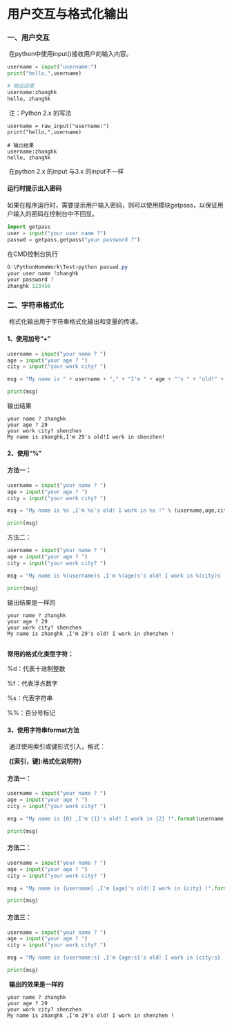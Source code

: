 # 用户交互与格式化输出

### 一、用户交互

​	在python中使用input()接收用户的输入内容。

```python
username = input("username:")
print("hello,",username)

# 输出结果
username:zhanghk
hello, zhanghk
```

​	注：Python 2.x 的写法

```
username = raw_input("username:")
print("hello,",username)

# 输出结果
username:zhanghk
hello, zhanghk
```

​	在python 2.x 的input 与3.x 的input不一样

#### 运行时提示出入密码

​	如果在程序运行时，需要提示用户输入密码，则可以使用模块getpass，以保证用户输入的密码在控制台中不回显。

```python
import getpass
user = input("your user name ?")
passwd = getpass.getpass("your password ?")
```

在CMD控制台执行

```powershell
G:\PythonHomeWork\Test>python passwd.py
your user name ?zhanghk
your password ?
zhanghk 123456
```



### 二、字符串格式化

​	格式化输出用于字符串格式化输出和变量的传递。

#### 1、使用加号“+”

```python
username = input("your name ? ")
age = input("your age ? ")
city = input("your work city? ")

msg = "My name is " + username + "," + "I'm " + age + "'s " + "old!" + "I work in " + city + "!"

print(msg)
```

输出结果

```
your name ? zhanghk
your age ? 29
your work city? shenzhen
My name is zhanghk,I'm 29's old!I work in shenzhen!
```

#### 2、使用“%”

#### 方法一：

```python
username = input("your name ? ")
age = input("your age ? ")
city = input("your work city? ")

msg = "My name is %s ,I'm %s's old! I work in %s !" % (username,age,city)

print(msg)
```

方法二：

```python
username = input("your name ? ")
age = input("your age ? ")
city = input("your work city? ")

msg = "My name is %(username)s ,I'm %(age)s's old! I work in %(city)s !" % {'username':username, 'age':age ,'city':city}

print(msg)
```

输出结果是一样的

```
your name ? zhanghk
your age ? 29
your work city? shenzhen
My name is zhanghk ,I'm 29's old! I work in shenzhen !
```

## 

**常用的格式化类型字符：**

%d：代表十进制整数

%f：代表浮点数字

%s：代表字符串

%%：百分号标记

#### 3、使用字符串format方法

​	通过使用索引或键形式引入，格式：

​	**{[索引，键]:格式化说明符}**

#### 	方法一：

```python
username = input("your name ? ")
age = input("your age ? ")
city = input("your work city? ")

msg = "My name is {0} ,I'm {1}'s old! I work in {2} !".format(username,age,city)

print(msg)
```

#### 	方法二：

```python
username = input("your name ? ")
age = input("your age ? ")
city = input("your work city? ")

msg = "My name is {username} ,I'm {age}'s old! I work in {city} !".format(username=username,age=age,city=city)

print(msg)
```

#### 	方法三：

```python
username = input("your name ? ")
age = input("your age ? ")
city = input("your work city? ")

msg = "My name is {username:s} ,I'm {age:s}'s old! I work in {city:s} !".format_map({'username':username, 'age':age ,'city':city})

print(msg)
```



​	**输出的效果是一样的**

```
your name ? zhanghk
your age ? 29
your work city? shenzhen
My name is zhanghk ,I'm 29's old! I work in shenzhen !
```

